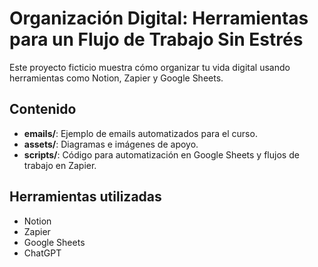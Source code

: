 # Organización Digital: Herramientas para un Flujo de Trabajo Sin Estrés

Este proyecto ficticio muestra cómo organizar tu vida digital usando herramientas como Notion, Zapier y Google Sheets.

## Contenido
- **emails/**: Ejemplo de emails automatizados para el curso.
- **assets/**: Diagramas e imágenes de apoyo.
- **scripts/**: Código para automatización en Google Sheets y flujos de trabajo en Zapier.

## Herramientas utilizadas
- Notion
- Zapier
- Google Sheets
- ChatGPT

